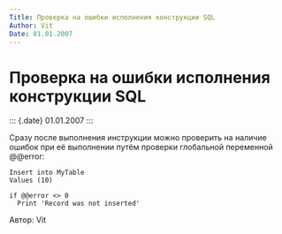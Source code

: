 ```yaml
---
Title: Проверка на ошибки исполнения конструкции SQL
Author: Vit
Date: 01.01.2007
---
```



Проверка на ошибки исполнения конструкции SQL
=============================================

::: {.date}
01.01.2007
:::

Сразу после выполнения инструкции можно проверить на наличие ошибок при
её выполнении путём проверки глобальной переменной @@error:

    Insert into MyTable
    Values (10)
     
    if @@error <> 0 
      Print 'Record was not inserted' 

Автор: Vit
